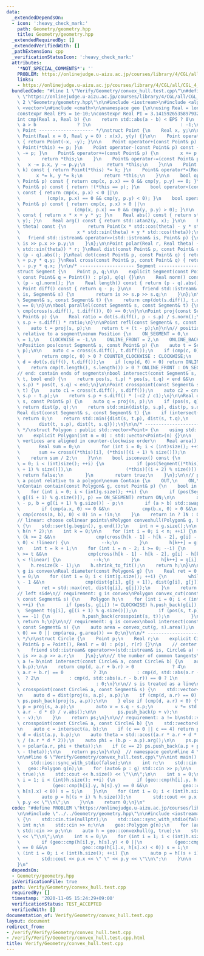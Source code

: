 ```yaml
---
data:
  _extendedDependsOn:
  - icon: ':heavy_check_mark:'
    path: Geometry/geometry.hpp
    title: Geometry/geometry.hpp
  _extendedRequiredBy: []
  _extendedVerifiedWith: []
  _pathExtension: cpp
  _verificationStatusIcon: ':heavy_check_mark:'
  attributes:
    '*NOT_SPECIAL_COMMENTS*': ''
    PROBLEM: https://onlinejudge.u-aizu.ac.jp/courses/library/4/CGL/all/CGL_4_A
    links:
    - https://onlinejudge.u-aizu.ac.jp/courses/library/4/CGL/all/CGL_4_A
  bundledCode: "#line 1 \"Verify/Geometry/convex_hull.test.cpp\"\n#define PROBLEM\
    \ \"https://onlinejudge.u-aizu.ac.jp/courses/library/4/CGL/all/CGL_4_A\"\n\n#line\
    \ 2 \"Geometry/geometry.hpp\"\n\n#include <iostream>\n#include <algorithm>\n#include\
    \ <vector>\n#include <cmath>\n\nnamespace geo {\n\nusing Real = long double;\n\
    constexpr Real EPS = 1e-10;\nconstexpr Real PI = 3.14159265358979323846L;\n\n\
    int cmp(Real a, Real b) {\n    return std::abs(a - b) < EPS ? 0\n           :\
    \ a > b               ? 1\n                                 : -1;\n}\n\n/* --------------------\
    \ Point -------------------- */\nstruct Point {\n    Real x, y;\n\n    explicit\
    \ Point(Real x = 0, Real y = 0) : x(x), y(y) {}\n\n    Point operator-() const\
    \ { return Point(-x, -y); }\n\n    Point operator+(const Point& p) const { return\
    \ Point(*this) += p; }\n    Point operator-(const Point& p) const { return Point(*this)\
    \ -= p; }\n    Point& operator+=(const Point& p) {\n        x += p.x, y += p.y;\n\
    \        return *this;\n    }\n    Point& operator-=(const Point& p) {\n     \
    \   x -= p.x, y -= p.y;\n        return *this;\n    }\n\n    Point operator*(Real\
    \ k) const { return Point(*this) *= k; }\n    Point& operator*=(Real k) {\n  \
    \      x *= k, y *= k;\n        return *this;\n    }\n\n    bool operator==(const\
    \ Point& p) const { return cmp(x, p.x) == 0 && cmp(y, p.y) == 0; }\n    bool operator!=(const\
    \ Point& p) const { return !(*this == p); }\n    bool operator<(const Point& p)\
    \ const { return cmp(x, p.x) < 0 ||\n                                        \
    \          (cmp(x, p.x) == 0 && cmp(y, p.y) < 0); }\n    bool operator>(const\
    \ Point& p) const { return cmp(x, p.x) > 0 ||\n                              \
    \                    (cmp(x, p.x) == 0 && cmp(y, p.y) > 0); }\n\n    Real norm()\
    \ const { return x * x + y * y; }\n    Real abs() const { return std::hypot(x,\
    \ y); }\n    Real arg() const { return std::atan2(y, x); }\n\n    Point rotate(Real\
    \ theta) const {\n        return Point(x * std::cos(theta) - y * std::sin(theta),\n\
    \                     x * std::sin(theta) + y * std::cos(theta));\n    }\n\n \
    \   friend std::istream& operator>>(std::istream& is, Point& p) {\n        return\
    \ is >> p.x >> p.y;\n    }\n};\n\nPoint polar(Real r, Real theta) { return Point(std::cos(theta),\
    \ std::sin(theta)) * r; }\nReal dist(const Point& p, const Point& q) { return\
    \ (p - q).abs(); }\nReal dot(const Point& p, const Point& q) { return p.x * q.x\
    \ + p.y * q.y; }\nReal cross(const Point& p, const Point& q) { return p.x * q.y\
    \ - p.y * q.x; }\n\n/* -------------------- Segment -------------------- */\n\
    struct Segment {\n    Point p, q;\n\n    explicit Segment(const Point& p = Point(),\
    \ const Point& q = Point()) : p(p), q(q) {}\n\n    Real norm() const { return\
    \ (p - q).norm(); }\n    Real length() const { return (p - q).abs(); }\n\n   \
    \ Point diff() const { return q - p; }\n\n    friend std::istream& operator>>(std::istream&\
    \ is, Segment& s) {\n        return is >> s.p >> s.q;\n    }\n};\n\nbool orthogonal(const\
    \ Segment& s, const Segment& t) {\n    return cmp(dot(s.diff(), t.diff()), 0)\
    \ == 0;\n}\n\nbool parallel(const Segment& s, const Segment& t) {\n    return\
    \ cmp(cross(s.diff(), t.diff()), 0) == 0;\n}\n\nPoint proj(const Segment& s, const\
    \ Point& p) {\n    Real ratio = dot(s.diff(), p - s.p) / s.norm();\n    return\
    \ s.p + s.diff() * ratio;\n}\n\nPoint refl(const Segment& s, const Point& p) {\n\
    \    auto t = proj(s, p);\n    return t + (t - p);\n}\n\n// position of a point\
    \ relative to a segment\nenum Position {\n    ON_SEGMENT = 0,\n    COUNTER_CLOCKWISE\
    \ = 1,\n    CLOCKWISE = -1,\n    ONLINE_FRONT = 2,\n    ONLINE_BACK = -2\n};\n\
    \nPosition pos(const Segment& s, const Point& p) {\n    auto t = Segment(s.p,\
    \ p);\n\n    auto c = cross(s.diff(), t.diff());\n    if (cmp(c, 0) != 0) {\n\
    \        return cmp(c, 0) > 0 ? COUNTER_CLOCKWISE : CLOCKWISE;\n    }\n\n    auto\
    \ d = dot(s.diff(), t.diff());\n    if (cmp(d, 0) < 0) return ONLINE_BACK;\n\n\
    \    return cmp(t.length(), s.length()) > 0 ? ONLINE_FRONT : ON_SEGMENT;\n}\n\n\
    // end: contain ends of segments\nbool intersect(const Segment& s, const Segment&\
    \ t, bool end) {\n    return pos(s, t.p) * pos(s, t.q) < end &&\n           pos(t,\
    \ s.p) * pos(t, s.q) < end;\n}\n\nPoint crosspoint(const Segment& s, const Segment&\
    \ t) {\n    auto c1 = cross(t.diff(), s.diff());\n    auto c2 = cross(t.diff(),\
    \ s.p - t.p);\n    return s.p + s.diff() * (-c2 / c1);\n}\n\nReal dist(const Segment&\
    \ s, const Point& p) {\n    auto q = proj(s, p);\n    if (pos(s, q) == ON_SEGMENT)\
    \ return dist(p, q);\n    return std::min(dist(p, s.p), dist(p, s.q));\n}\n\n\
    Real dist(const Segment& s, const Segment& t) {\n    if (intersect(s, t, true))\
    \ return 0;\n    return std::min({dist(s, t.p), dist(s, t.q),\n              \
    \       dist(t, s.p), dist(t, s.q)});\n}\n\n/* -------------------- Polygon --------------------\
    \ */\nstruct Polygon : public std::vector<Point> {\n    using std::vector<Point>::vector;\n\
    \n    explicit Polygon(int n = 0) : std::vector<Point>(n) {}\n\n    // requirement:\
    \ vertices are aligned in counter-clockwise order\n    Real area() const {\n \
    \       Real sum = 0;\n        for (int i = 0; i < (int)size(); ++i) {\n     \
    \       sum += cross((*this)[i], (*this)[(i + 1) % size()]);\n        }\n    \
    \    return sum / 2;\n    }\n\n    bool isconvex() const {\n        for (int i\
    \ = 0; i < (int)size(); ++i) {\n            if (pos(Segment((*this)[i], (*this)[(i\
    \ + 1) % size()]),\n                    (*this)[(i + 2) % size()]) == CLOCKWISE)\
    \ return false;\n        }\n        return true;\n    }\n};\n\n// position of\
    \ a point relative to a polygon\nenum Contain {\n    OUT,\n    ON,\n    IN\n};\n\
    \nContain contain(const Polygon& g, const Point& p) {\n    bool in = false;\n\
    \    for (int i = 0; i < (int)g.size(); ++i) {\n        if (pos(Segment(g[i],\
    \ g[(i + 1) % g.size()]), p) == ON_SEGMENT) return ON;\n\n        auto a = g[i]\
    \ - p, b = g[(i + 1) % g.size()] - p;\n        if (a > b) std::swap(a, b);\n\n\
    \        if (cmp(a.x, 0) <= 0 &&\n            cmp(b.x, 0) > 0 &&\n           \
    \ cmp(cross(a, b), 0) < 0) in = !in;\n    }\n    return in ? IN : OUT;\n}\n\n\
    // linear: choose colinear points\nPolygon convexhull(Polygon& g, bool linear)\
    \ {\n    std::sort(g.begin(), g.end());\n    int n = g.size();\n\n    Polygon\
    \ h(n * 2);\n    int k = 0;\n\n    for (int i = 0; i < n; ++i) {\n        while\
    \ (k >= 2 &&\n               cmp(cross(h[k - 1] - h[k - 2], g[i] - h[k - 2]),\
    \ 0) < !linear) {\n            --k;\n        }\n        h[k++] = g[i];\n    }\n\
    \n    int t = k + 1;\n    for (int i = n - 2; i >= 0; --i) {\n        while (k\
    \ >= t &&\n               cmp(cross(h[k - 1] - h[k - 2], g[i] - h[k - 2]), 0)\
    \ < !linear) {\n            --k;\n        }\n        h[k++] = g[i];\n    }\n\n\
    \    h.resize(k - 1);\n    h.shrink_to_fit();\n    return h;\n}\n\n// requirement:\
    \ g is convex\nReal diameter(const Polygon& g) {\n    Real ret = 0;\n    int j\
    \ = 0;\n    for (int i = 0; i < (int)g.size(); ++i) {\n        while (j < (int)g.size()\
    \ - 1 &&\n               cmp(dist(g[i], g[j + 1]), dist(g[i], g[j])) > 0) ++j;\n\
    \        ret = std::max(ret, dist(g[i], g[j]));\n    }\n    return ret;\n}\n\n\
    // left side\n// requirement: g is convex\nPolygon convex_cut(const Polygon& g,\
    \ const Segment& s) {\n    Polygon h;\n    for (int i = 0; i < (int)g.size();\
    \ ++i) {\n        if (pos(s, g[i]) != CLOCKWISE) h.push_back(g[i]);\n\n      \
    \  Segment t(g[i], g[(i + 1) % g.size()]);\n        if (pos(s, t.p) * pos(s, t.q)\
    \ == -1) {\n            h.push_back(crosspoint(s, t));\n        }\n    }\n   \
    \ return h;\n}\n\n// requirement: g is convex\nbool intersect(const Polygon& g,\
    \ const Segment& s) {\n    auto area = convex_cut(g, s).area();\n    return cmp(area,\
    \ 0) == 0 || cmp(area, g.area()) == 0;\n}\n\n/* -------------------- Circle --------------------\
    \ */\n\nstruct Circle {\n    Point p;\n    Real r;\n    explicit Circle(const\
    \ Point& p = Point(), Real r = 0) : p(p), r(r) {}\n\n    // center -> radius\n\
    \    friend std::istream& operator>>(std::istream& is, Circle& a) {\n        return\
    \ is >> a.p >> a.r;\n    }\n};\n\n// the number of common tangents\n// requirement:\
    \ a != b\nint intersect(const Circle& a, const Circle& b) {\n    auto d = dist(a.p,\
    \ b.p);\n\n    return cmp(d, a.r + b.r) > 0              ? 4\n           : cmp(d,\
    \ a.r + b.r) == 0           ? 3\n           : cmp(d, std::abs(a.r - b.r)) > 0\
    \  ? 2\n           : cmp(d, std::abs(a.r - b.r)) == 0 ? 1\n                  \
    \                            : 0;\n}\n\n// s is treated as a line\nstd::vector<Point>\
    \ crosspoint(const Circle& a, const Segment& s) {\n    std::vector<Point> ps;\n\
    \n    auto d = dist(proj(s, a.p), a.p);\n    if (cmp(d, a.r) == 0) {\n       \
    \ ps.push_back(proj(s, a.p));\n\n    } else if (cmp(d, a.r) < 0) {\n        auto\
    \ p = proj(s, a.p);\n        auto v = s.q - s.p;\n        v *= std::sqrt(a.r *\
    \ a.r - d * d) / v.abs();\n\n        ps.push_back(p + v);\n        ps.push_back(p\
    \ - v);\n    }\n    return ps;\n}\n\n// requirement: a != b\nstd::vector<Point>\
    \ crosspoint(const Circle& a, const Circle& b) {\n    std::vector<Point> ps;\n\
    \n    auto c = intersect(a, b);\n    if (c == 0 || c == 4) return ps;\n\n    auto\
    \ d = dist(a.p, b.p);\n    auto theta = std::acos((a.r * a.r + d * d - b.r * b.r)\
    \ / (a.r * d * 2));\n    auto phi = (b.p - a.p).arg();\n\n    ps.push_back(a.p\
    \ + polar(a.r, phi + theta));\n    if (c == 2) ps.push_back(a.p + polar(a.r, phi\
    \ - theta));\n\n    return ps;\n}\n\n}  // namespace geo\n#line 4 \"Verify/Geometry/convex_hull.test.cpp\"\
    \n\n#line 6 \"Verify/Geometry/convex_hull.test.cpp\"\n\nint main() {\n    std::cin.tie(nullptr);\n\
    \    std::ios::sync_with_stdio(false);\n\n    int n;\n    std::cin >> n;\n\n \
    \   geo::Polygon g(n);\n    for (auto& p : g) std::cin >> p;\n\n    auto h = geo::convexhull(g,\
    \ true);\n    std::cout << h.size() << \"\\n\";\n\n    int s = 0;\n    for (int\
    \ i = 1; i < (int)h.size(); ++i) {\n        if (geo::cmp(h[i].y, h[s].y) < 0 ||\n\
    \            (geo::cmp(h[i].y, h[s].y) == 0 &&\n             geo::cmp(h[i].x,\
    \ h[s].x) < 0)) s = i;\n    }\n\n    for (int i = 0; i < (int)h.size(); ++i) {\n\
    \        auto p = h[(s + i) % h.size()];\n        std::cout << p.x << \" \" <<\
    \ p.y << \"\\n\";\n    }\n\n    return 0;\n}\n"
  code: "#define PROBLEM \"https://onlinejudge.u-aizu.ac.jp/courses/library/4/CGL/all/CGL_4_A\"\
    \n\n#include \"../../Geometry/geometry.hpp\"\n\n#include <iostream>\n\nint main()\
    \ {\n    std::cin.tie(nullptr);\n    std::ios::sync_with_stdio(false);\n\n   \
    \ int n;\n    std::cin >> n;\n\n    geo::Polygon g(n);\n    for (auto& p : g)\
    \ std::cin >> p;\n\n    auto h = geo::convexhull(g, true);\n    std::cout << h.size()\
    \ << \"\\n\";\n\n    int s = 0;\n    for (int i = 1; i < (int)h.size(); ++i) {\n\
    \        if (geo::cmp(h[i].y, h[s].y) < 0 ||\n            (geo::cmp(h[i].y, h[s].y)\
    \ == 0 &&\n             geo::cmp(h[i].x, h[s].x) < 0)) s = i;\n    }\n\n    for\
    \ (int i = 0; i < (int)h.size(); ++i) {\n        auto p = h[(s + i) % h.size()];\n\
    \        std::cout << p.x << \" \" << p.y << \"\\n\";\n    }\n\n    return 0;\n\
    }\n"
  dependsOn:
  - Geometry/geometry.hpp
  isVerificationFile: true
  path: Verify/Geometry/convex_hull.test.cpp
  requiredBy: []
  timestamp: '2020-11-05 15:24:29+09:00'
  verificationStatus: TEST_ACCEPTED
  verifiedWith: []
documentation_of: Verify/Geometry/convex_hull.test.cpp
layout: document
redirect_from:
- /verify/Verify/Geometry/convex_hull.test.cpp
- /verify/Verify/Geometry/convex_hull.test.cpp.html
title: Verify/Geometry/convex_hull.test.cpp
---
```

